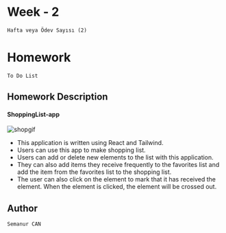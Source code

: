 # Week - 2
```Hafta veya Ödev Sayısı (2)```

# Homework 
```To Do List```


## Homework Description

#### ShoppingList-app

![shopgif](https://github.com/semanurcancan/Shopping-List-app/raw/master/shopping-list.gif)


- This application is written using React and Tailwind.
- Users can use this app to make shopping list.
- Users can add or delete new elements to the list with this application.
- They can also add items they receive frequently to the favorites list and add the item from the favorites list to the shopping list.
- The user can also click on the element to mark that it has received the element. When the element is clicked, the element will be crossed out.


## Author

```Semanur CAN```
